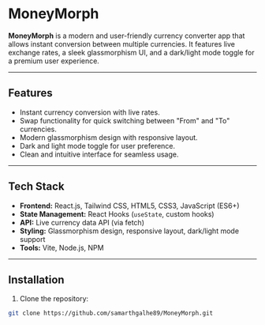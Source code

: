 # MoneyMorph

**MoneyMorph** is a modern and user-friendly currency converter app that allows instant conversion between multiple currencies. It features live exchange rates, a sleek glassmorphism UI, and a dark/light mode toggle for a premium user experience.

---

## Features

- Instant currency conversion with live rates.
- Swap functionality for quick switching between "From" and "To" currencies.
- Modern glassmorphism design with responsive layout.
- Dark and light mode toggle for user preference.
- Clean and intuitive interface for seamless usage.

---

## Tech Stack

- **Frontend:** React.js, Tailwind CSS, HTML5, CSS3, JavaScript (ES6+)
- **State Management:** React Hooks (`useState`, custom hooks)
- **API:** Live currency data API (via fetch)
- **Styling:** Glassmorphism design, responsive layout, dark/light mode support
- **Tools:** Vite, Node.js, NPM

---

## Installation

1. Clone the repository:

```bash
git clone https://github.com/samarthgalhe89/MoneyMorph.git

